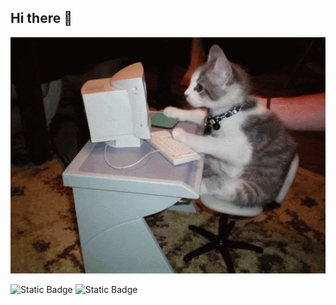 ## Hi there 👋

<img src="https://github.com/RamilNurulin/RamilNurulin/blob/main/Gifka.gif" alt="cat at the computer" width="600">

![Static Badge](https://img.shields.io/badge/py-python-blue?logo=python)
![Static Badge](https://img.shields.io/badge/-python-black?logo=python)



